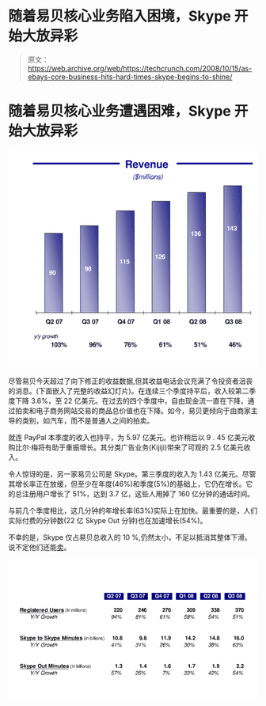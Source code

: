 # 随着易贝核心业务陷入困境，Skype 开始大放异彩

> 原文：<https://web.archive.org/web/https://techcrunch.com/2008/10/15/as-ebays-core-business-hits-hard-times-skype-begins-to-shine/>

# 随着易贝核心业务遭遇困难，Skype 开始大放异彩

![](img/1fc975deef61e5072160a7f5996d16be.png)

尽管易贝今天超过了向下修正的收益数据,但其收益电话会议充满了令投资者沮丧的消息。(下面嵌入了完整的收益幻灯片)。在连续三个季度持平后，收入较第二季度下降 3.6%，至 22 亿美元。在过去的四个季度中，自由现金流一直在下降，通过拍卖和电子商务网站交易的商品总价值也在下降。如今，易贝更倾向于由商家主导的类别，如汽车，而不是普通人之间的拍卖。

就连 PayPal 本季度的收入也持平，为 5.97 亿美元。也许稍后以 9 . 45 亿美元收购比尔·梅将有助于重振增长。其分类广告业务(Kijiji)带来了可观的 2.5 亿美元收入。

令人惊讶的是，另一家易贝公司是 Skype。第三季度的收入为 1.43 亿美元。尽管其增长率正在放缓，但至少在年度(46%)和季度(5%)的基础上，它仍在增长。它的总注册用户增长了 51%，达到 3.7 亿，这些人用掉了 160 亿分钟的通话时间。

与前几个季度相比，这几分钟的年增长率(63%)实际上在加快。最重要的是，人们实际付费的分钟数(22 亿 Skype Out 分钟)也在加速增长(54%)。

不幸的是，Skype 仅占易贝总收入的 10 %,仍然太小，不足以抵消其整体下滑。说不定他们还能[卖](https://web.archive.org/web/20221204181301/http://www.beta.techcrunch.com/2008/04/18/ebay-will-sell-skype-report/)。

![](img/aab41c376523505824a8fa3a75d57344.png)
